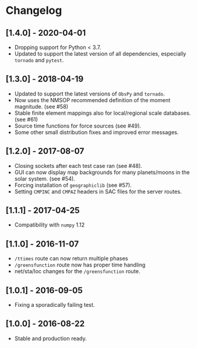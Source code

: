 # Changelog

## [1.4.0] - 2020-04-01

- Dropping support for Python < 3.7.
- Updated to support the latest version of all dependencies, especially
  `tornado` and `pytest`.

## [1.3.0] - 2018-04-19

- Updated to support the latest versions of `ObsPy` and `tornado`.
- Now uses the NMSOP recommended definition of the moment magnitude.
  (see #58)
- Stable finite element mappings also for local/regional scale databases.
  (see #61)
- Source time functions for force sources (see #49).
- Some other small distribution fixes and improved error messages.

## [1.2.0] - 2017-08-07

- Closing sockets after each test case ran (see #48).
- GUI can now display map backgrounds for many planets/moons in the solar
  system. (see #54).
- Forcing installation of `geographiclib` (see #57).
- Setting `CMPINC` and `CMPAZ` headers in SAC files for the server routes.

## [1.1.1] - 2017-04-25

- Compatibility with `numpy` 1.12

## [1.1.0] - 2016-11-07

- `/ttimes` route can now return multiple phases
- `/greensfunction` route now has proper time handling
- net/sta/loc changes for the `/greensfunction` route.

## [1.0.1] - 2016-09-05

- Fixing a sporadically failing test.

## [1.0.0] - 2016-08-22

- Stable and production ready.
